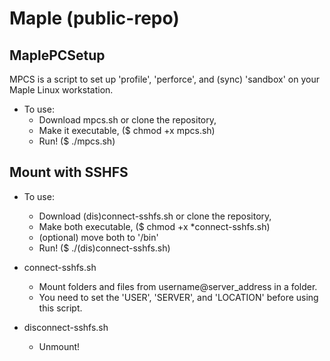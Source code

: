 # Maple (public-repo)

## MaplePCSetup
MPCS is a script to set up 'profile', 'perforce', and (sync) 'sandbox' on your Maple Linux workstation. 
- To use: 
	- Download mpcs.sh or clone the repository,
	- Make it executable, ($ chmod +x mpcs.sh)
	- Run! ($ ./mpcs.sh)

## Mount with SSHFS
- To use:
	- Download (dis)connect-sshfs.sh or clone the repository,
	- Make both executable, ($ chmod +x *connect-sshfs.sh)
	- (optional) move both to '/bin'
	- Run! ($ ./(dis)connect-sshfs.sh)

- connect-sshfs.sh 
	- Mount folders and files from username@server_address in a folder. 
	- You need to set the 'USER', 'SERVER', and 'LOCATION' before using this script.
- disconnect-sshfs.sh
	- Unmount!


